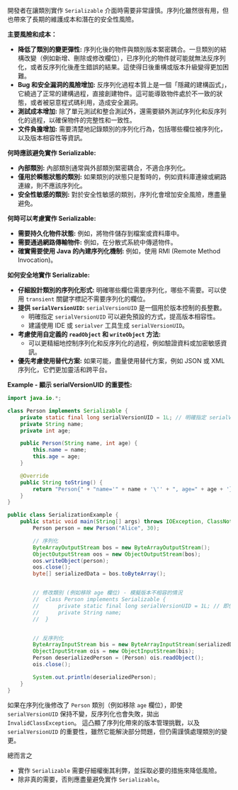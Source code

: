 
開發者在讓類別實作 `Serializable` 介面時需要非常謹慎。序列化雖然很有用，但也帶來了長期的維護成本和潛在的安全性風險。

**主要風險和成本：**
* **降低了類別的變更彈性:**  序列化後的物件與類別版本緊密耦合。一旦類別的結構改變（例如新增、刪除或修改欄位），已序列化的物件就可能就無法反序列化，或者反序列化後產生錯誤的結果。這使得日後重構或版本升級變得更加困難。
* **Bug 和安全漏洞的風險增加:** 反序列化過程本質上是一個「隱藏的建構函式」，它繞過了正常的建構過程，直接創建物件。這可能導致物件處於不一致的狀態，或者被惡意程式碼利用，造成安全漏洞。
* **測試成本增加:**  除了單元測試和整合測試外，還需要額外測試序列化和反序列化的過程，以確保物件的完整性和一致性。
* **文件負擔增加:**  需要清楚地記錄類別的序列化行為，包括哪些欄位被序列化，以及版本相容性等資訊。


**何時應該避免實作 Serializable:**
* **內部類別:** 內部類別通常與外部類別緊密耦合，不適合序列化。
* **僅用於瞬態狀態的類別:**  如果類別的狀態只是暫時的，例如資料庫連線或網路連線，則不應該序列化。
* **安全性敏感的類別:**  對於安全性敏感的類別，序列化會增加安全風險，應盡量避免。


**何時可以考慮實作 Serializable:**
* **需要持久化物件狀態:** 例如，將物件儲存到檔案或資料庫中。
* **需要通過網路傳輸物件:** 例如，在分散式系統中傳遞物件。
* **確實需要使用 Java 的內建序列化機制:**  例如，使用 RMI (Remote Method Invocation)。


**如何安全地實作 Serializable:**
* **仔細設計類別的序列化形式:**  明確哪些欄位需要序列化，哪些不需要。可以使用 `transient` 關鍵字標記不需要序列化的欄位。
* **提供 `serialVersionUID`:**  `serialVersionUID`  是一個用於版本控制的長整數。  
	* 明確指定 `serialVersionUID` 可以避免預設的方式，提高版本相容性。  
	* 建議使用 IDE 或 `serialver` 工具生成 `serialVersionUID`。
* **考慮使用自定義的 `readObject` 和 `writeObject` 方法:**  
	* 可以更精細地控制序列化和反序列化的過程，例如驗證資料或加密敏感資訊。
* **優先考慮使用替代方案:**  如果可能，盡量使用替代方案，例如 JSON 或 XML 序列化，它們更加靈活和跨平台。


**Example -  顯示 serialVersionUID 的重要性:**
```java
import java.io.*;

class Person implements Serializable {
    private static final long serialVersionUID = 1L; // 明確指定 serialVersionUID
    private String name;
    private int age;

    public Person(String name, int age) {
        this.name = name;
        this.age = age;
    }

    @Override
    public String toString() {
        return "Person{" + "name='" + name + '\'' + ", age=" + age + '}';
    }
}

public class SerializationExample {
    public static void main(String[] args) throws IOException, ClassNotFoundException {
        Person person = new Person("Alice", 30);

        // 序列化
        ByteArrayOutputStream bos = new ByteArrayOutputStream();
        ObjectOutputStream oos = new ObjectOutputStream(bos);
        oos.writeObject(person);
        oos.close();
        byte[] serializedData = bos.toByteArray();


        // 修改類別 (例如移除 age 欄位) - 模擬版本不相容的情況
        //  class Person implements Serializable {
        //      private static final long serialVersionUID = 1L; // 即使 serialVersionUID 相同，反序列化仍會失敗
        //      private String name;
        //  }


        // 反序列化
        ByteArrayInputStream bis = new ByteArrayInputStream(serializedData);
        ObjectInputStream ois = new ObjectInputStream(bis);
        Person deserializedPerson = (Person) ois.readObject();
        ois.close();

        System.out.println(deserializedPerson);
    }
}
```

如果在序列化後修改了 `Person` 類別（例如移除 `age` 欄位），即使 `serialVersionUID` 保持不變，反序列化也會失敗，拋出 `InvalidClassException`。  這凸顯了序列化帶來的版本管理挑戰，以及 `serialVersionUID` 的重要性，雖然它能解決部分問題，但仍需謹慎處理類別的變更。


總而言之
- 實作 `Serializable` 需要仔細權衡其利弊，並採取必要的措施來降低風險。 
- 除非真的需要，否則應盡量避免實作 `Serializable`。